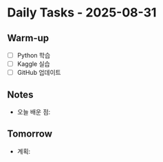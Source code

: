 # Daily Tasks - 2025-08-31

## Warm-up
- [ ] Python 학습
- [ ] Kaggle 실습
- [ ] GitHub 업데이트

## Notes
- 오늘 배운 점:

## Tomorrow
- 계획: